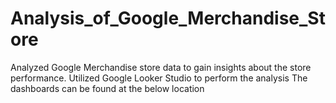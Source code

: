 # Analysis_of_Google_Merchandise_Store
Analyzed Google Merchandise store data to gain insights about the store performance. Utilized Google Looker Studio to perform the analysis  The dashboards can be found at the below location
